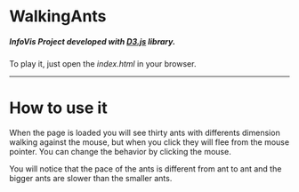 # WalkingAnts

##### InfoVis Project developed with [D3.js](https://d3js.org/) library.

To play it, just open the _index.html_ in your browser.

-------------

# How to use it

When the page is loaded you will see thirty ants with differents dimension walking against the mouse, 
but when you click they will flee from the mouse pointer. You can change the behavior by clicking the mouse. 

You will notice that the pace of the ants is different from ant to ant and the bigger ants are slower than the smaller ants.
